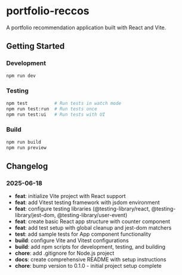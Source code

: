 # portfolio-reccos

A portfolio recommendation application built with React and Vite.

## Getting Started

### Development

```bash
npm run dev
```

### Testing

```bash
npm test          # Run tests in watch mode
npm run test:run  # Run tests once
npm run test:ui   # Run tests with UI
```

### Build

```bash
npm run build
npm run preview
```

## Changelog

### 2025-06-18

- **feat**: initialize Vite project with React support
- **feat**: add Vitest testing framework with jsdom environment
- **feat**: configure testing libraries (@testing-library/react, @testing-library/jest-dom, @testing-library/user-event)
- **feat**: create basic React app structure with counter component
- **feat**: add test setup with global cleanup and jest-dom matchers
- **test**: add sample tests for App component functionality
- **build**: configure Vite and Vitest configurations
- **build**: add npm scripts for development, testing, and building
- **chore**: add .gitignore for Node.js project
- **docs**: create comprehensive README with setup instructions
- **chore**: bump version to 0.1.0 - initial project setup complete
